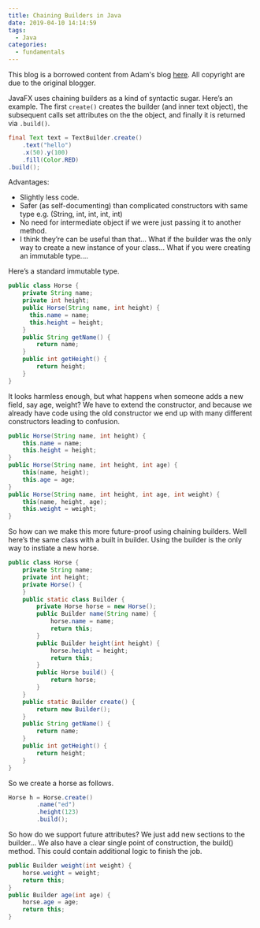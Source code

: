 ```yaml
---
title: Chaining Builders in Java
date: 2019-04-10 14:14:59
tags:
  - Java
categories:
  - fundamentals
---
```


This blog is a borrowed content from Adam's blog [here](http://adamish.com/blog/archives/405). All copyright are due to the original blogger.

<!-- more -->

JavaFX uses chaining builders as a kind of syntactic sugar. Here’s an example. The first `create()` creates the builder (and inner text object), the subsequent calls set attributes on the the object, and finally it is returned via `.build()`.

```java
final Text text = TextBuilder.create()
    .text("hello")
    .x(50).y(100)
    .fill(Color.RED)
.build();
```

Advantages:

- Slightly less code.
- Safer (as self-documenting) than complicated constructors with same type e.g. (String, int, int, int, int)
- No need for intermediate object if we were just passing it to another method.
- I think they’re can be useful than that… What if the builder was the only way to create a new instance of your class… What if you were creating an immutable type….

Here’s a standard immutable type.

```java
public class Horse {
    private String name;
    private int height;
    public Horse(String name, int height) {
      this.name = name;
      this.height = height;
    }
    public String getName() {
        return name;
    }
    public int getHeight() {
        return height;
    }
}
```

It looks harmless enough, but what happens when someone adds a new field, say age, weight? We have to extend the constructor, and because we already have code using the old constructor we end up with many different constructors leading to confusion.

```java
public Horse(String name, int height) {
    this.name = name;
    this.height = height;
}
public Horse(String name, int height, int age) {
    this(name, height);
    this.age = age;
}
public Horse(String name, int height, int age, int weight) {
    this(name, height, age);
    this.weight = weight;
}
```

So how can we make this more future-proof using chaining builders. Well here’s the same class with a built in builder. Using the builder is the only way to instiate a new horse.

```java
public class Horse {
    private String name;
    private int height;
    private Horse() {
    }
    public static class Builder {
        private Horse horse = new Horse();
        public Builder name(String name) {
            horse.name = name;
            return this;
        }
        public Builder height(int height) {
            horse.height = height;
            return this;
        }
        public Horse build() {
            return horse;
        }
    }
    public static Builder create() {
        return new Builder();
    }
    public String getName() {
        return name;
    }
    public int getHeight() {
        return height;
    }
}
```

So we create a horse as follows.

```java
Horse h = Horse.create()
        .name("ed")
        .height(123)
        .build();
```

So how do we support future attributes? We just add new sections to the builder… We also have a clear single point of construction, the build() method. This could contain additional logic to finish the job.

```java
public Builder weight(int weight) {
    horse.weight = weight;
    return this;
}
public Builder age(int age) {
    horse.age = age;
    return this;
}
```

